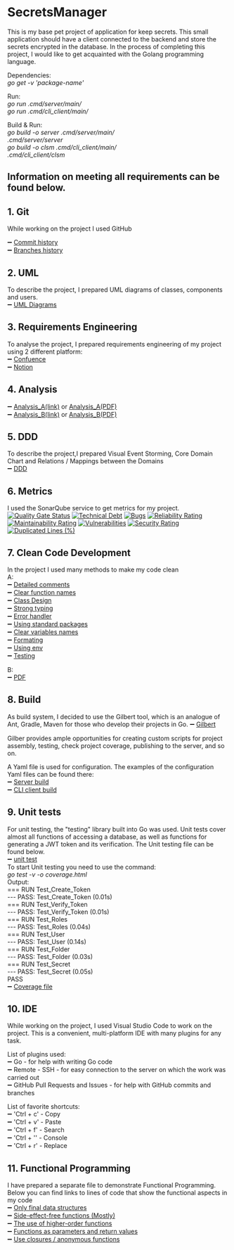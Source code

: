 # SecretsManager
This is my base pet project of application for keep secrets.
This small application should have a client connected to the backend and store the secrets encrypted in the database.
In the process of completing this project, I would like to get acquainted with the Golang programming language.

Dependencies:<br />
_go get -v 'package-name'_  <br />

Run:<br />
_go run .cmd/server/main/_  <br />
_go run .cmd/cli_client/main/_  <br />

Build & Run:<br />
_go build -o server .cmd/server/main/_ <br />
_.cmd/server/server_ <br />
_go build -o clsm .cmd/cli_client/main/_ <br />
_.cmd/cli_client/clsm_ <br />


## Information on meeting all requirements can be found below.
## 1. Git
While working on the project I used GitHub

:heavy_minus_sign: [Commit history](https://github.com/40104/SecretsManager/commits/main) <br />
:heavy_minus_sign: [Branches history](https://github.com/40104/SecretsManager/branches) <br />

## 2. UML 
To describe the project, I prepared UML diagrams of classes, components and users. <br />
:heavy_minus_sign: [UML Diagrams](https://github.com/40104/SecretsManager/tree/main/diagrams)<br />

## 3. Requirements Engineering
To analyse the project, I prepared requirements engineering of my project using 2 different platform: <br />
:heavy_minus_sign: [Confuence](https://40104.atlassian.net/wiki/spaces/~615f3ba3bfa2c1006bd815a0/pages/294913/40104+Secrets+Manager)<br />
:heavy_minus_sign: [Notion](https://amusing-snake-490.notion.site/40104-Secrets-Manager-9aa9eac6b6224574b30825b51bad64c2)<br />

## 4. Analysis
:heavy_minus_sign: [Analysis_A(link)](https://github.com/40104/SecretsManager/blob/main/documets/Analyse_A.md) or [Analysis_A(PDF)](https://github.com/40104/SecretsManager/blob/main/documets/Analyse_A.md)<br />
:heavy_minus_sign: [Analysis_B(link)](https://github.com/40104/SecretsManager/blob/main/documets/Analyse_B.md) or [Analysis_B(PDF)](https://github.com/40104/SecretsManager/blob/main/documets/Analyse_B.md)<br />

## 5. DDD
To describe the project,I prepared Visual Event Storming, Core Domain Chart and Relations / Mappings between the Domains  <br />
:heavy_minus_sign: [DDD](https://github.com/40104/SecretsManager/blob/main/diagrams/DDD.pdf)<br />

## 6. Metrics
I used the SonarQube service to get metrics for my project. <br />
[![Quality Gate Status](https://sonarcloud.io/api/project_badges/measure?project=40104_SecretsManager&metric=alert_status)](https://sonarcloud.io/summary/new_code?id=40104_SecretsManager)
[![Technical Debt](https://sonarcloud.io/api/project_badges/measure?project=40104_SecretsManager&metric=sqale_index)](https://sonarcloud.io/summary/new_code?id=40104_SecretsManager)
[![Bugs](https://sonarcloud.io/api/project_badges/measure?project=40104_SecretsManager&metric=bugs)](https://sonarcloud.io/summary/new_code?id=40104_SecretsManager)
[![Reliability Rating](https://sonarcloud.io/api/project_badges/measure?project=40104_SecretsManager&metric=reliability_rating)](https://sonarcloud.io/summary/new_code?id=40104_SecretsManager)
[![Maintainability Rating](https://sonarcloud.io/api/project_badges/measure?project=40104_SecretsManager&metric=sqale_rating)](https://sonarcloud.io/summary/new_code?id=40104_SecretsManager)
[![Vulnerabilities](https://sonarcloud.io/api/project_badges/measure?project=40104_SecretsManager&metric=vulnerabilities)](https://sonarcloud.io/summary/new_code?id=40104_SecretsManager)
[![Security Rating](https://sonarcloud.io/api/project_badges/measure?project=40104_SecretsManager&metric=security_rating)](https://sonarcloud.io/summary/new_code?id=40104_SecretsManager)
[![Duplicated Lines (%)](https://sonarcloud.io/api/project_badges/measure?project=40104_SecretsManager&metric=duplicated_lines_density)](https://sonarcloud.io/summary/new_code?id=40104_SecretsManager)

## 7. Clean Code Development
In the project I used many methods to make my code clean <br />
A: <br />
:heavy_minus_sign: [Detailed comments](https://github.com/40104/SecretsManager/blob/main/cmd/server/main/config.go#L24-L52)<br />
:heavy_minus_sign: [Clear function names](https://github.com/40104/SecretsManager/blob/main/cmd/server/models/folder.go#L43)<br />
:heavy_minus_sign: [Class Design](https://github.com/40104/SecretsManager/blob/main/cmd/server/main/config.go#L12-L23)<br />
:heavy_minus_sign: [Strong typing](https://github.com/40104/SecretsManager/blob/main/cmd/server/controllers/middleware.go#L30)<br />
:heavy_minus_sign: [Error handler](https://github.com/40104/SecretsManager/blob/main/cmd/server/controllers/middleware.go#L47-L63)<br />
:heavy_minus_sign: [Using standard packages](https://github.com/40104/SecretsManager/blob/main/cmd/server/models/crypto.go#L4-L7)<br />
:heavy_minus_sign: [Clear variables names](https://github.com/40104/SecretsManager/blob/main/cmd/server/models/model.go#L11-L45)<br />
:heavy_minus_sign: [Formating](https://github.com/40104/SecretsManager/blob/main/cmd/server/controllers/secret.go#L47-L49)<br />
:heavy_minus_sign: [Using env](https://github.com/40104/SecretsManager/blob/main/cmd/server/configs/app.env#L1-L4)<br />
:heavy_minus_sign: [Testing]()<br />

B: <br />
:heavy_minus_sign: [PDF]()<br />

## 8. Build

As build system, I decided to use the Gilbert tool, which is an analogue of Ant, Gradle, Maven for those who develop their projects in Go. 
:heavy_minus_sign: [Gilbert](https://github.com/go-gilbert/gilbert)<br />


Gilber provides ample opportunities for creating custom scripts for project assembly, testing, check project coverage, publishing to the server, and so on. <br />

A Yaml file is used for configuration. The examples of the configuration Yaml files can be found there: <br />
:heavy_minus_sign: [Server build](https://github.com/40104/SecretsManager/blob/main/cmd/server/gilbert.yaml)<br />
:heavy_minus_sign: [CLI client build](https://github.com/40104/SecretsManager/blob/main/cmd/cli_client/gilbert.yaml)<br />


## 9. Unit tests

For unit testing, the "testing" library built into Go was used. Unit tests cover almost all functions of accessing a database, as well as functions for generating a JWT token and its verification. The Unit testing file can be found below. <br />
:heavy_minus_sign: [unit test](https://github.com/40104/SecretsManager/blob/main/cmd/server/main/main_test.go)<br />
To start Unit testing you need to use the command:<br />
 _go test -v -o coverage.html_ <br />
Output: <br />
=== RUN   Test_Create_Token <br />
--- PASS: Test_Create_Token (0.01s) <br />
=== RUN   Test_Verify_Token <br />
--- PASS: Test_Verify_Token (0.01s) <br />
=== RUN   Test_Roles <br />
--- PASS: Test_Roles (0.04s) <br />
=== RUN   Test_User <br />
--- PASS: Test_User (0.14s) <br />
=== RUN   Test_Folder <br />
--- PASS: Test_Folder (0.03s) <br />
=== RUN   Test_Secret <br />
--- PASS: Test_Secret (0.05s) <br />
PASS <br />
:heavy_minus_sign: [Coverage file](https://github.com/40104/SecretsManager/blob/main/documents/coverage.html)<br />


## 10. IDE
While working on the project, I used Visual Studio Code to work on the project.
This is a convenient, multi-platform IDE with many plugins for any task.

List of plugins used:<br />
:heavy_minus_sign: Go - for help with writing Go code <br />
:heavy_minus_sign: Remote - SSH - for easy connection to the server on which the work was carried out <br />
:heavy_minus_sign: GitHub Pull Requests and Issues - for help with GitHub commits and branches <br />

List of favorite shortcuts:<br />
:heavy_minus_sign: 'Ctrl + c' - Copy <br />
:heavy_minus_sign: 'Ctrl + v' - Paste <br />
:heavy_minus_sign: 'Ctrl + f' - Search <br />
:heavy_minus_sign: 'Ctrl + '' - Console <br />
:heavy_minus_sign: 'Ctrl + r' - Replace <br />

## 11. Functional Programming
I have prepared a separate file to demonstrate Functional Programming. Below you can find links to lines of code that show the functional aspects in my code <br />
:heavy_minus_sign: [Only final data structures](https://github.com/40104/SecretsManager/blob/main/cmd/examples/Functional_Programming.go#L10-L21)<br />
:heavy_minus_sign: [Side-effect-free functions (Mostly)](https://github.com/40104/SecretsManager/blob/main/cmd/examples/Functional_Programming.go#L23-L35)<br />
:heavy_minus_sign: [The use of higher-order functions](https://github.com/40104/SecretsManager/blob/main/cmd/examples/Functional_Programming.go#L37-L51)<br />
:heavy_minus_sign: [Functions as parameters and return values](https://github.com/40104/SecretsManager/blob/main/cmd/examples/Functional_Programming.go#L53-L75)<br />
:heavy_minus_sign: [Use closures / anonymous functions](https://github.com/40104/SecretsManager/blob/main/cmd/examples/Functional_Programming.go#L77-L87)<br />




